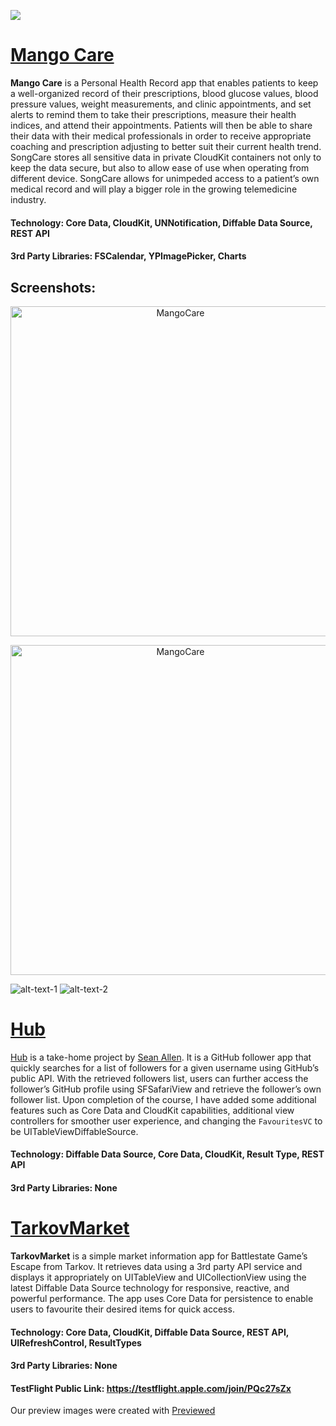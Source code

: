 <a href="https://twitter.com/chriisong" target="_blank"><img src="https://img.shields.io/badge/twitter-@chriisong-blue.svg?style=for-the-badge&logo=twitter&logoColor=white"></a>

# [Mango Care](https://github.com/chriisong/MangoCareDemo)
**Mango Care** is a Personal Health Record app that enables patients to keep a well-organized record of their prescriptions, blood glucose values, blood pressure values, weight measurements, and clinic appointments, and set alerts to remind them to take their prescriptions, measure their health indices, and attend their appointments. Patients will then be able to share their data with their medical professionals in order to receive appropriate coaching and prescription adjusting to better suit their current health trend. SongCare stores all sensitive data in private CloudKit containers not only to keep the data secure, but also to allow ease of use when operating from different device. SongCare allows for unimpeded access to a patient’s own medical record and will play a bigger role in the growing telemedicine industry.

#### Technology: Core Data, CloudKit, UNNotification, Diffable Data Source, REST API
#### 3rd Party Libraries: FSCalendar, YPImagePicker, Charts

## Screenshots:
<p align="center">
    <img src="Screenshots/MangoCare/image1.png" width="528" max-width="90%" alt="MangoCare" />
</p>
<p align="center">
    <img src="Screenshots/MangoCare/image2.png" width="528" max-width="90%" alt="MangoCare" />
</p>

![alt-text-1](Screenshots/MangoCare/image1.png) ![alt-text-2](Screenshots/MangoCare/image2.png)

# [Hub](https://github.com/chriisong/GitHubFollowers)

[Hub](https://github.com/chriisong/GitHubFollowers) is a take-home project by [Sean Allen](https://github.com/sallen0400). It is a GitHub follower app that quickly searches for a list of followers for a given username using GitHub’s public API. With the retrieved followers list, users can further access the follower’s GitHub profile using SFSafariView and retrieve the follower’s own follower list. Upon completion of the course, I have added some additional features such as Core Data and CloudKit capabilities, additional view controllers for smoother user experience, and changing the `FavouritesVC` to be UITableViewDiffableSource. 

#### Technology: Diffable Data Source, Core Data, CloudKit, Result Type, REST API
#### 3rd Party Libraries: None


# [TarkovMarket](https://github.com/chriisong/TarkovMarketDemo)
**TarkovMarket** is a simple market information app for Battlestate Game’s Escape from Tarkov. It retrieves data using a 3rd party API service and displays it appropriately on UITableView and UICollectionView using the latest Diffable Data Source technology for responsive, reactive, and powerful performance. The app uses Core Data for persistence to enable users to favourite their desired items for quick access.

#### Technology: Core Data, CloudKit, Diffable Data Source, REST API, UIRefreshControl, ResultTypes
#### 3rd Party Libraries: None
#### TestFlight Public Link: https://testflight.apple.com/join/PQc27sZx

Our preview images were created with <a href="https://previewed.app/">Previewed</a>
